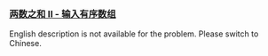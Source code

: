 ### [两数之和 II - 输入有序数组](https://leetcode.com/problems/kLl5u1)

<p>English description is not available for the problem. Please switch to Chinese.</p>
